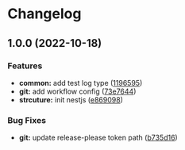 # Changelog

## 1.0.0 (2022-10-18)


### Features

* **common:** add test log type ([1196595](https://www.github.com/kova1max/test/commit/119659524d2f759967405d875b4b3afa296167af))
* **git:** add workflow config ([73e7644](https://www.github.com/kova1max/test/commit/73e76448d24deeb6cad62b2a0796806657a02ecd))
* **strcuture:** init nestjs ([e869098](https://www.github.com/kova1max/test/commit/e86909818e15ca1b6ef7658cd317ccb7908460d0))


### Bug Fixes

* **git:** update release-please token path ([b735d16](https://www.github.com/kova1max/test/commit/b735d169b04bd6c1544e4016e01ffe5d5f9d64f2))
